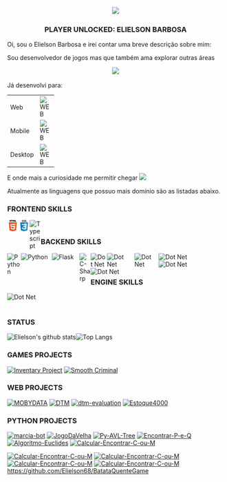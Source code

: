 <div align="center">
<img src="https://media3.giphy.com/media/YWUpVw86AtIbe/giphy.gif" width="102px;"/> 

### PLAYER UNLOCKED: ELIELSON BARBOSA 

</div>
Oi, sou o Elielson Barbosa e irei contar uma breve descrição sobre mim:

Sou desenvolvedor de jogos mas que também ama explorar outras áreas 

<div align="center">

<img src="https://media1.tenor.com/images/b4152b460f90dfe11492214c55f024ef/tenor.gif?itemid=5442088" width="122px"/>

</div>

Já desenvolvi para:

<table border="0">
	<tr>
		<td>
			Web
		</td>
		<td>
			<img align="left" alt="WEB" width="26px" src="https://img2.gratispng.com/20180706/bcw/kisspng-web-development-logo-clip-art-joomla-icon-5b3fa921d25041.4362954515308987218615.jpg" /> 
		</td>
	</tr>
	<tr>
		<td>
			Mobile 
		</td>
		<td>
			<img align="left" alt="WEB" width="26px" src="https://www.freepnglogos.com/uploads/mobile-circle-logo-png-30.png" /> 
		</td>
	</tr>
	<tr>
		<td>
			Desktop
		</td>
		<td>
			<img align="left" alt="WEB" width="26px" src="https://thumbs.dreamstime.com/b/%C3%ADcone-para-seu-projeto-do-site-logotipo-vetor-computador-de-secret%C3%A1ria-app-ui-ilustra-o-151573142.jpg" /> 
		</td>
	</tr>
</table>

E onde mais a curiosidade me permitir chegar 
<img src="https://64.media.tumblr.com/9250c0c60d7d7974053876ca50410e44/tumblr_mfr6dto4j21s0qwlko1_500.gif" width="148px"/>

Atualmente as linguagens que possuo mais domínio são as listadas abaixo.

### FRONTEND SKILLS

<div>
	<img align="left" alt="HTML5" width="26px" src="https://raw.githubusercontent.com/github/explore/80688e429a7d4ef2fca1e82350fe8e3517d3494d/topics/html/html.png" />
	<img align="left" alt="CSS3" width="26px" src="https://raw.githubusercontent.com/github/explore/80688e429a7d4ef2fca1e82350fe8e3517d3494d/topics/css/css.png" />
	<img align="left" alt="Typescript" width="26px" src="https://upload.wikimedia.org/wikipedia/commons/thumb/9/99/Unofficial_JavaScript_logo_2.svg/1024px-Unofficial_JavaScript_logo_2.svg.png"/>
</div>
<br>


### BACKEND SKILLS

<div style="background-color: #FF0000">
	<img align="left" alt="Python" width="32px" src="https://www.vectorlogo.zone/logos/python/python-vertical.svg"/>
	<img align="left" alt="Python" width="72px" src="https://www.vectorlogo.zone/logos/opencv/opencv-ar21.svg"/>
	<img align="left" alt="Flask" width="64px" src="https://www.vectorlogo.zone/logos/pocoo_flask/pocoo_flask-ar21.svg"/>
	<img align="left" alt="C-Sharp" width="26px" src="https://seeklogo.com/images/C/c-sharp-c-logo-02F17714BA-seeklogo.com.png"/>
	<img align="left" alt="Dot Net" width="38px" src="https://www.vectorlogo.zone/logos/dotnet/dotnet-vertical.svg"/>
	<img align="left" alt="Dot Net" width="64px" src="https://upload.wikimedia.org/wikipedia/commons/thumb/d/d9/Node.js_logo.svg/1200px-Node.js_logo.svg.png"/>
	<img align="left" alt="Dot Net" width="56px" src="https://cpl.thalesgroup.com/sites/default/files/content/paragraphs/intro/2020-03/postgresql-logo.png"/>
	<img align="left" alt="Dot Net" width="98px" src="https://www.vectorlogo.zone/logos/mongodb/mongodb-ar21.svg"/>
	<img align="left" alt="Dot Net" width="98px" src="https://www.vectorlogo.zone/logos/regexplanet/regexplanet-ar21.svg"/>
	<img align="left" alt="Dot Net" width="98px" src="https://www.vectorlogo.zone/logos/socketio/socketio-ar21.svg"/>
</div>

<br>
<br>

### ENGINE SKILLS

<img align="left" alt="Dot Net" width="100px" src="https://www.vectorlogo.zone/logos/unity3d/unity3d-ar21.svg"/>
<br>
<br>

### STATUS

![Elielson's github stats](https://github-readme-stats.vercel.app/api?username=Elielson68&bg_color=30,e96443,904e95&text_color=fff&count_private=true&show_icons=true&line_height=40&icon_color=fff&title_color=fff&hide_border=true)![Top Langs](https://github-readme-stats.vercel.app/api/top-langs/?username=Elielson68&bg_color=30,e96443,904e95&text_color=fff&count_private=false&icon_color=fff&title_color=fff&hide_border=true)

### GAMES PROJECTS

[![Inventary Project](https://github-readme-stats.vercel.app/api/pin/?username=Elielson68&repo=InventarioProject&bg_color=30,e96443,904e95&text_color=fff&count_private=true&show_icons=true&line_height=40&icon_color=fff&title_color=fff&hide_border=true)](https://github.com/Elielson68/InventarioProject)
[![Smooth Criminal](https://github-readme-stats.vercel.app/api/pin/?username=Elielson68&repo=Smooth-Criminal&bg_color=30,e96443,904e95&text_color=fff&count_private=true&show_icons=true&line_height=40&icon_color=fff&title_color=fff&hide_border=true)](https://github.com/Elielson68/Smooth-Criminal)


### WEB PROJECTS

[![MOBYDATA](https://github-readme-stats.vercel.app/api/pin/?username=rnanc&repo=MOBYDATA&bg_color=30,e96443,904e95&text_color=fff&count_private=true&show_icons=true&line_height=40&icon_color=fff&title_color=fff&hide_border=true)](https://github.com/rnanc/MOBYDATA)
[![DTM](https://github-readme-stats.vercel.app/api/pin/?username=Elielson68&repo=DTM&bg_color=30,e96443,904e95&text_color=fff&count_private=true&show_icons=true&line_height=40&icon_color=fff&title_color=fff&hide_border=true)](https://github.com/Elielson68/DTM)
[![dtm-evaluation](https://github-readme-stats.vercel.app/api/pin/?username=rnanc&repo=dtm-evaluation&bg_color=30,e96443,904e95&text_color=fff&count_private=true&show_icons=true&line_height=40&icon_color=fff&title_color=fff&hide_border=true)](https://github.com/rnanc/dtm-evaluation)
[![Estoque4000](https://github-readme-stats.vercel.app/api/pin/?username=olucasfreitas&repo=Estoque4000&bg_color=30,e96443,904e95&text_color=fff&count_private=true&show_icons=true&line_height=40&icon_color=fff&title_color=fff&hide_border=true)](https://github.com/olucasfreitas/Estoque4000)


### PYTHON PROJECTS

[![marcia-bot](https://github-readme-stats.vercel.app/api/pin/?username=marciaBot&repo=marcia-bot&bg_color=30,e96443,904e95&text_color=fff&count_private=true&show_icons=true&line_height=40&icon_color=fff&title_color=fff&hide_border=true)](https://github.com/marciaBot/marcia-bot)
[![JogoDaVelha](https://github-readme-stats.vercel.app/api/pin/?username=Elielson68&repo=JogoDaVelha&bg_color=30,e96443,904e95&text_color=fff&count_private=true&show_icons=true&line_height=40&icon_color=fff&title_color=fff&hide_border=true)](https://github.com/Elielson68/JogoDaVelha)
[![Py-AVL-Tree](https://github-readme-stats.vercel.app/api/pin/?username=Elielson68&repo=Py-AVL-Tree&bg_color=30,e96443,904e95&text_color=fff&count_private=true&show_icons=true&line_height=40&icon_color=fff&title_color=fff&hide_border=true)](https://github.com/Elielson68/Py-AVL-Tree)
[![Encontrar-P-e-Q](https://github-readme-stats.vercel.app/api/pin/?username=Elielson68&repo=Encontrar-P-e-Q&bg_color=30,e96443,904e95&text_color=fff&count_private=true&show_icons=true&line_height=40&icon_color=fff&title_color=fff&hide_border=true)](https://github.com/Elielson68/Encontrar-P-e-Q)
[![Algoritmo-Euclides](https://github-readme-stats.vercel.app/api/pin/?username=Elielson68&repo=Algoritmo-Euclides&bg_color=30,e96443,904e95&text_color=fff&count_private=true&show_icons=true&line_height=40&icon_color=fff&title_color=fff&hide_border=true)](https://github.com/Elielson68/Algoritmo-Euclides)
[![Calcular-Encontrar-C-ou-M](https://github-readme-stats.vercel.app/api/pin/?username=Elielson68&repo=Calcular-Encontrar-C-ou-M-1&bg_color=30,e96443,904e95&text_color=fff&count_private=true&show_icons=true&line_height=40&icon_color=fff&title_color=fff&hide_border=true)](https://github.com/Elielson68/Calcular-Encontrar-C-ou-M-1)

[![Calcular-Encontrar-C-ou-M](https://github-readme-stats.vercel.app/api/pin/?username=Elielson68&repo=BotWhatsapp&bg_color=30,e96443,904e95&text_color=fff&count_private=true&show_icons=true&line_height=40&icon_color=fff&title_color=fff&hide_border=true)](https://github.com/Elielson68/BotWhatsapp)
[![Calcular-Encontrar-C-ou-M](https://github-readme-stats.vercel.app/api/pin/?username=Elielson68&repo=BotDiscordGameLab&bg_color=30,e96443,904e95&text_color=fff&count_private=true&show_icons=true&line_height=40&icon_color=fff&title_color=fff&hide_border=true)](https://github.com/Elielson68/BotDiscordGameLab)
[![Calcular-Encontrar-C-ou-M](https://github-readme-stats.vercel.app/api/pin/?username=Elielson68&repo=BauMagicoGame&bg_color=30,e96443,904e95&text_color=fff&count_private=true&show_icons=true&line_height=40&icon_color=fff&title_color=fff&hide_border=true)](https://github.com/Elielson68/BauMagicoGame)
[![Calcular-Encontrar-C-ou-M](https://github-readme-stats.vercel.app/api/pin/?username=Elielson68&repo=CesupaWebScrapping&bg_color=30,e96443,904e95&text_color=fff&count_private=true&show_icons=true&line_height=40&icon_color=fff&title_color=fff&hide_border=true)](https://github.com/Elielson68/CesupaWebScrapping)
https://github.com/Elielson68/BatataQuenteGame





<!--stackedit_data:
eyJoaXN0b3J5IjpbLTIxMTM2MzY4NzUsOTg2MDEwODU4LC0xMj
k1NjkzMTgyLC04MDYwMzMxNzgsLTk3MTUxMDM0NCwxMzA5NTk4
MTMxLC03NDA2NzM0MiwxMjUxNzc3ODM0LDE2NTA1ODg5NzIsLT
ExNzU3MDQwNDMsMTg4NDIwNzQ5OCwtMTY2MzM1NjYzNCwyNDMz
ODE5NiwxMjExMjQ4MzgyLC0xODQ0NDcxMTg2LDE3NTY2MjQ2OT
VdfQ==
-->